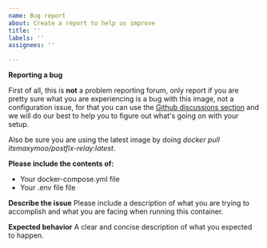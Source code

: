 ```yaml
---
name: Bug report
about: Create a report to help us improve
title: ''
labels: ''
assignees: ''

---
```

<!-- BEFORE SUBMITTING YOUR PR, PLEASE REMOVE THIS TEXT -->
<!-- REMOVE START -->
**Reporting a bug**

First of all, this is **not** a problem reporting forum, only report if you are pretty sure what you are experiencing is a bug with this image, not a configuration issue, for that you can use the [Github discussions section](https://github.com/itsmaxymoo/docker-postfix-relay/discussions) and we will do our best to help you to figure out what's going on with your setup.

Also be sure you are using the latest image by doing _docker pull itsmaxymoo/postfix-relay:latest_.
<!-- REMOVE END -->

**Please include the contents of:**

  * Your docker-compose.yml file
  * Your .env file file

**Describe the issue**
Please include a description of what you are trying to accomplish and what you are facing when running this container.

**Expected behavior**
A clear and concise description of what you expected to happen.
